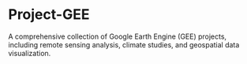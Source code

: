 # Project-GEE
A comprehensive collection of Google Earth Engine (GEE) projects, including remote sensing analysis, climate studies, and geospatial data visualization.
